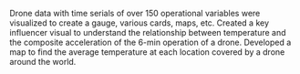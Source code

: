Drone data with time serials of over 150 operational variables were visualized to create a gauge, various cards, maps, etc.
Created a key influencer visual to understand the relationship between temperature and the composite acceleration of the 6-min operation of a drone.
Developed a map to find the average temperature at each location covered by a drone around the world.
